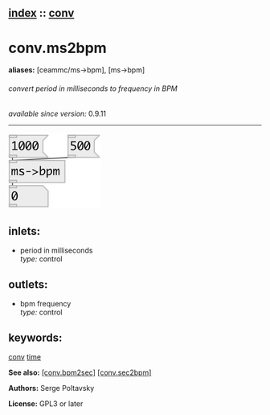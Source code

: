 [index](index.html) :: [conv](category_conv.html)
---

# conv.ms2bpm
**aliases:** [ceammc/ms-&gt;bpm], [ms-&gt;bpm]


###### convert period in milliseconds to frequency in BPM

*available since version:* 0.9.11

---




[![example](../examples/img/conv.ms2bpm.jpg)](../examples/pd/conv.ms2bpm.pd)









## inlets:

* period in milliseconds<br>
_type:_ control



## outlets:

* bpm frequency<br>
_type:_ control



## keywords:

[conv](keywords/conv.html)
[time](keywords/time.html)



**See also:**
[\[conv.bpm2sec\]](conv.bpm2sec.html)
[\[conv.sec2bpm\]](conv.sec2bpm.html)




**Authors:** Serge Poltavsky




**License:** GPL3 or later





